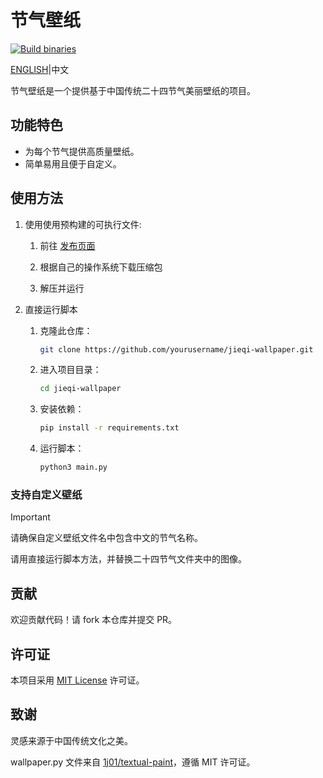 # 节气壁纸

[![Build binaries](https://github.com/steven-cmy/jieqi-wallpaper/actions/workflows/build.yml/badge.svg)](https://github.com/steven-cmy/jieqi-wallpaper/actions/workflows/build.yml)

[ENGLISH](README.md)|中文

节气壁纸是一个提供基于中国传统二十四节气美丽壁纸的项目。

## 功能特色

- 为每个节气提供高质量壁纸。
- 简单易用且便于自定义。

## 使用方法

1. 使用使用预构建的可执行文件:

    1. 前往 [发布页面](https://github.com/steven-cmy/jieqi-wallpaper/releases)

    2. 根据自己的操作系统下载压缩包

    3. 解压并运行

2. 直接运行脚本
   1. 克隆此仓库：

       ```bash
       git clone https://github.com/yourusername/jieqi-wallpaper.git
       ```

   2. 进入项目目录：

       ```bash
       cd jieqi-wallpaper
       ```

   3. 安装依赖：

       ```bash
       pip install -r requirements.txt
       ```

   4. 运行脚本：

       ```bash
       python3 main.py
       ```

### 支持自定义壁纸

> [!IMPORTANT]  
> 请确保自定义壁纸文件名中包含中文的节气名称。

请用直接运行脚本方法，并替换二十四节气文件夹中的图像。

## 贡献

欢迎贡献代码！请 fork 本仓库并提交 PR。

## 许可证

本项目采用 [MIT License](LICENSE) 许可证。

## 致谢

灵感来源于中国传统文化之美。

wallpaper.py 文件来自 [1j01/textual-paint](https://github.com/1j01/textual-paint/blob/main/src/textual_paint/wallpaper.py)，遵循 MIT 许可证。
